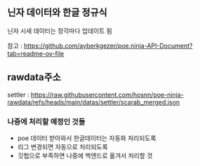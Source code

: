 ## 닌자 데이터와 한글 정규식
닌자 시세 데이터는 정각마다 업데이트 됨

참고 : https://github.com/ayberkgezer/poe.ninja-API-Document?tab=readme-ov-file

## rawdata주소
settler : https://raw.githubusercontent.com/hosnn/poe-ninja-rawdata/refs/heads/main/datas/settler/scarab_merged.json

### 나중에 처리할 예정인 것들
- poe 데이터 받아와서 한글데이터는 자동화 처리되도록
- 리그 변경되면 자동으로 처리되도록
- 깃헙으로 부족하면 나중에 백엔드로 옮겨서 처리할 것